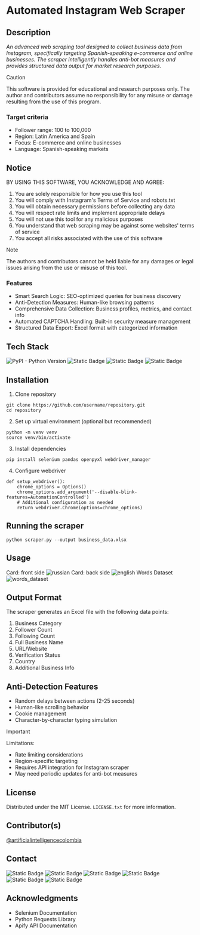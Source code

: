 # Automated Instagram Web Scraper

## Description
*An advanced web scraping tool designed to collect business data from Instagram, specifically targeting Spanish-speaking e-commerce and online businesses. The scraper intelligently handles anti-bot measures and provides structured data output for market research purposes.*

> [!CAUTION]
> This software is provided for educational and research purposes only. The author and contributors assume no responsibility for any misuse or damage resulting from the use of this program.

### Target criteria
- Follower range: 100 to 100,000
- Region: Latin America and Spain
- Focus: E-commerce and online businesses
- Language: Spanish-speaking markets

## Notice
BY USING THIS SOFTWARE, YOU ACKNOWLEDGE AND AGREE:
1. You are solely responsible for how you use this tool
2. You will comply with Instagram's Terms of Service and robots.txt
3. You will obtain necessary permissions before collecting any data
4. You will respect rate limits and implement appropriate delays
5. You will not use this tool for any malicious purposes
6. You understand that web scraping may be against some websites' terms of service
7. You accept all risks associated with the use of this software

> [!NOTE]
> The authors and contributors cannot be held liable for any damages or legal issues arising from the use or misuse of this tool.

### Features
- Smart Search Logic: SEO-optimized queries for business discovery
- Anti-Detection Measures: Human-like browsing patterns
- Comprehensive Data Collection: Business profiles, metrics, and contact info
- Automated CAPTCHA Handling: Built-in security measure management
- Structured Data Export: Excel format with categorized information

## Tech Stack
![PyPI - Python Version](https://img.shields.io/pypi/pyversions/numpy?style=for-the-badge)
![Static Badge](https://img.shields.io/badge/Excel-blue?style=for-the-badge&logo=googlesheets&color=blue)
![Static Badge](https://img.shields.io/badge/selenium-orange?style=for-the-badge)
![Static Badge](https://img.shields.io/badge/chrome--browser-yellow?style=for-the-badge)


## Installation
1. Clone repository
```
git clone https://github.com/username/repository.git
cd repository
```
2. Set up virtual environment (optional but recommended)
```
python -m venv venv
source venv/bin/activate  
```
3. Install dependencies
```
pip install selenium pandas openpyxl webdriver_manager
```
4. Configure webdriver
```
def setup_webdriver():
    chrome_options = Options()
    chrome_options.add_argument('--disable-blink-features=AutomationControlled')
    # Additional configuration as needed
    return webdriver.Chrome(options=chrome_options)
```

## Running the scraper
```
python scraper.py --output business_data.xlsx
```

## Usage
Card: front side
![russian](https://github.com/user-attachments/assets/be9c5814-959c-4f9d-bbbc-8bb23b274ebc)
Card:  back side
![english](https://github.com/user-attachments/assets/503bf012-66b8-4c16-8f2f-a401bab65499)
Words Dataset
![words_dataset](https://github.com/user-attachments/assets/85001ecd-61e2-4bad-8fc3-8fbac7ccb8b6)

## Output Format
The scraper generates an Excel file with the following data points:
1. Business Category
2. Follower Count
3. Following Count
4. Full Business Name
5. URL/Website
6. Verification Status
7. Country
8. Additional Business Info

## Anti-Detection Features
- Random delays between actions (2-25 seconds)
- Human-like scrolling behavior
- Cookie management
- Character-by-character typing simulation

> [!IMPORTANT]
> Limitations:
>
> - Rate limiting considerations
> - Region-specific targeting 
> - Requires API integration for Instagram scraper
> - May need periodic updates for anti-bot measures

## License
Distributed under the MIT License. `LICENSE.txt` for more information.

## Contributor(s)
[@artificialintelligencecolombia](https://www.linkedin.com/in/danielmaldonadoco/)

## Contact
![Static Badge](https://img.shields.io/badge/Linkedin-blue?style=flat&logo=linkedin&link=https%3A%2F%2Fwww.linkedin.com%2Fin%2Fdanielmaldonadoco%2F)
![Static Badge](https://img.shields.io/badge/Upwork-black?style=flat&logo=upwork&link=https%3A%2F%2Fwww.upwork.com%2Ffreelancers%2F~0120be438cd3814aaa%3Fmp_source%3Dshare)
![Static Badge](https://img.shields.io/badge/%40aicolombiatech-darkgrey?logo=x&cacheSeconds=https%3A%2F%2Fx.com%2Faicolombiatech)
![Static Badge](https://img.shields.io/badge/%40artificialintelligencecolombia-%23e4405f?logo=instagram&logoColor=white&cacheSeconds=https%3A%2F%2Fwww.instagram.com%2Fartificialintelligencecolombia%2F)
![Static Badge](https://img.shields.io/badge/%40artificialintelligencecolombia-%23ff0000?logo=youtube&logoColor=white&cacheSeconds=https%3A%2F%2Fwww.youtube.com%2F%40ArtificialIntelligenceColombia)
![Static Badge](https://img.shields.io/badge/Twitch-%239146ff?style=flat&logo=Twitch&logoColor=white&link=https%3A%2F%2Fwww.twitch.tv%2Fartificialintelligencecol)

## Acknowledgments
- Selenium Documentation
- Python Requests Library
- Apify API Documentation
